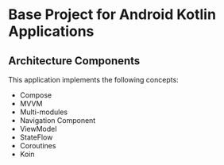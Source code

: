 # Base Project for Android Kotlin Applications
## Architecture Components
This application implements the following concepts:

  * Compose
  * MVVM
  * Multi-modules
  * Navigation Component
  * ViewModel
  * StateFlow
  * Coroutines
  * Koin
